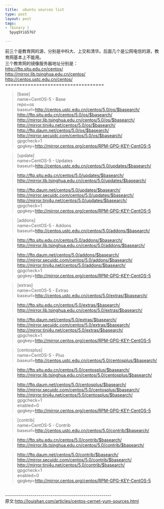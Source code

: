 ```yaml
---
title:  ubuntu sources list
type: post
layout: post
tags: 
- !binary |
  5pyq5YiG57G7

---
```

前三个是教育网的源，分别是中科大、上交和清华。后面几个是公网电信的源，教育网基本上不能用。 <br />三个教育网的镜像服务器地址分别是：<br /><a href="http://ftp.sjtu.edu.cn/centos/">http://ftp.sjtu.edu.cn/centos/</a>     <br /><a href="http://mirror.lib.tsinghua.edu.cn/centos/">http://mirror.lib.tsinghua.edu.cn/centos/</a>     <br /><a href="http://centos.ustc.edu.cn/centos/">http://centos.ustc.edu.cn/centos/</a>     <br />===================================<br /><blockquote>[base]      <br />name=CentOS-5 - Base       <br />repo=os       <br />baseurl=<a href="http://centos.ustc.edu.cn/centos/5.0/os/$basearch/">http://centos.ustc.edu.cn/centos/5.0/os/$basearch/</a>       <br /><a href="http://ftp.sjtu.edu.cn/centos/5.0/os/$basearch/">http://ftp.sjtu.edu.cn/centos/5.0/os/$basearch/</a>       <br /><a href="http://mirror.lib.tsinghua.edu.cn/centos/5.0/os/$basearch/">http://mirror.lib.tsinghua.edu.cn/centos/5.0/os/$basearch/</a>       <br /><a href="http://mirror.tini4u.net/centos/5.0/os/$basearch/">http://mirror.tini4u.net/centos/5.0/os/$basearch/</a>       <br /><a href="http://ftp.daum.net/centos/5.0/os/$basearch/">http://ftp.daum.net/centos/5.0/os/$basearch/</a>       <br /><a href="http://mirror.secuidc.com/centos/5.0/os/$basearch/">http://mirror.secuidc.com/centos/5.0/os/$basearch/</a>       <br />gpgcheck=1       <br />gpgkey=<a href="http://mirror.centos.org/centos/RPM-GPG-KEY-CentOS-5">http://mirror.centos.org/centos/RPM-GPG-KEY-CentOS-5</a></blockquote><blockquote>[update]      <br />name=CentOS-5 - Updates       <br />baseurl=<a href="http://centos.ustc.edu.cn/centos/5.0/updates/$basearch/">http://centos.ustc.edu.cn/centos/5.0/updates/$basearch/</a></blockquote><blockquote><a href="http://ftp.sjtu.edu.cn/centos/5.0/updates/$basearch/">http://ftp.sjtu.edu.cn/centos/5.0/updates/$basearch/</a>       <br /><a href="http://mirror.lib.tsinghua.edu.cn/centos/5.0/updates/$basearch/">http://mirror.lib.tsinghua.edu.cn/centos/5.0/updates/$basearch/</a></blockquote><blockquote><a href="http://ftp.daum.net/centos/5.0/updates/$basearch/">http://ftp.daum.net/centos/5.0/updates/$basearch/</a>       <br /><a href="http://mirror.secuidc.com/centos/5.0/updates/$basearch/">http://mirror.secuidc.com/centos/5.0/updates/$basearch/</a>       <br /><a href="http://mirror.tini4u.net/centos/5.0/updates/$basearch/">http://mirror.tini4u.net/centos/5.0/updates/$basearch/</a>       <br />gpgcheck=1       <br />gpgkey=<a href="http://mirror.centos.org/centos/RPM-GPG-KEY-CentOS-5">http://mirror.centos.org/centos/RPM-GPG-KEY-CentOS-5</a></blockquote><blockquote>[addons]      <br />name=CentOS-5 - Addons       <br />baseurl=<a href="http://centos.ustc.edu.cn/centos/5.0/addons/$basearch/">http://centos.ustc.edu.cn/centos/5.0/addons/$basearch/</a></blockquote><blockquote><a href="http://ftp.sjtu.edu.cn/centos/5.0/addons/$basearch/">http://ftp.sjtu.edu.cn/centos/5.0/addons/$basearch/</a>       <br /><a href="http://mirror.lib.tsinghua.edu.cn/centos/5.0/addons/$basearch/">http://mirror.lib.tsinghua.edu.cn/centos/5.0/addons/$basearch/</a></blockquote><blockquote><a href="http://ftp.daum.net/centos/5.0/addons/$basearch/">http://ftp.daum.net/centos/5.0/addons/$basearch/</a>       <br /><a href="http://mirror.secuidc.com/centos/5.0/addons/$basearch/">http://mirror.secuidc.com/centos/5.0/addons/$basearch/</a>       <br /><a href="http://mirror.tini4u.net/centos/5.0/addons/$basearch/">http://mirror.tini4u.net/centos/5.0/addons/$basearch/</a>       <br />gpgcheck=1       <br />gpgkey=<a href="http://mirror.centos.org/centos/RPM-GPG-KEY-CentOS-5">http://mirror.centos.org/centos/RPM-GPG-KEY-CentOS-5</a></blockquote><blockquote>[extras]      <br />name=CentOS-5 - Extras       <br />baseurl=<a href="http://centos.ustc.edu.cn/centos/5.0/extras/$basearch/">http://centos.ustc.edu.cn/centos/5.0/extras/$basearch/</a></blockquote><blockquote><a href="http://ftp.sjtu.edu.cn/centos/5.0/extras/$basearch/">http://ftp.sjtu.edu.cn/centos/5.0/extras/$basearch/</a>       <br /><a href="http://mirror.lib.tsinghua.edu.cn/centos/5.0/extras/$basearch/">http://mirror.lib.tsinghua.edu.cn/centos/5.0/extras/$basearch/</a></blockquote><blockquote><a href="http://ftp.daum.net/centos/5.0/extras/$basearch/">http://ftp.daum.net/centos/5.0/extras/$basearch/</a>       <br /><a href="http://mirror.secuidc.com/centos/5.0/extras/$basearch/">http://mirror.secuidc.com/centos/5.0/extras/$basearch/</a>       <br /><a href="http://mirror.tini4u.net/centos/5.0/extras/$basearch/">http://mirror.tini4u.net/centos/5.0/extras/$basearch/</a>       <br />gpgcheck=1       <br />gpgkey=<a href="http://mirror.centos.org/centos/RPM-GPG-KEY-CentOS-5">http://mirror.centos.org/centos/RPM-GPG-KEY-CentOS-5</a></blockquote><blockquote>[centosplus]      <br />name=CentOS-5 - Plus       <br />baseurl=<a href="http://centos.ustc.edu.cn/centos/5.0/centosplus/$basearch/">http://centos.ustc.edu.cn/centos/5.0/centosplus/$basearch/</a></blockquote><blockquote><a href="http://ftp.sjtu.edu.cn/centos/5.0/centosplus/$basearch/">http://ftp.sjtu.edu.cn/centos/5.0/centosplus/$basearch/</a>       <br /><a href="http://mirror.lib.tsinghua.edu.cn/centos/5.0/centosplus/$basearch/">http://mirror.lib.tsinghua.edu.cn/centos/5.0/centosplus/$basearch/</a></blockquote><blockquote><a href="http://ftp.daum.net/centos/5.0/centosplus/$basearch/">http://ftp.daum.net/centos/5.0/centosplus/$basearch/</a>       <br /><a href="http://mirror.secuidc.com/centos/5.0/centosplus/$basearch/">http://mirror.secuidc.com/centos/5.0/centosplus/$basearch/</a>       <br /><a href="http://mirror.tini4u.net/centos/5.0/centosplus/$basearch/">http://mirror.tini4u.net/centos/5.0/centosplus/$basearch/</a>       <br />gpgcheck=1       <br />enabled=0       <br />gpgkey=<a href="http://mirror.centos.org/centos/RPM-GPG-KEY-CentOS-5">http://mirror.centos.org/centos/RPM-GPG-KEY-CentOS-5</a></blockquote><blockquote>[contrib]      <br />name=CentOS-5 - Contrib       <br />baseurl=<a href="http://centos.ustc.edu.cn/centos/5.0/contrib/$basearch/">http://centos.ustc.edu.cn/centos/5.0/contrib/$basearch/</a></blockquote><blockquote><a href="http://ftp.sjtu.edu.cn/centos/5.0/contrib/$basearch/">http://ftp.sjtu.edu.cn/centos/5.0/contrib/$basearch/</a>       <br /><a href="http://mirror.lib.tsinghua.edu.cn/centos/5.0/contrib/$basearch/">http://mirror.lib.tsinghua.edu.cn/centos/5.0/contrib/$basearch/</a></blockquote><blockquote><a href="http://ftp.daum.net/centos/5.0/contrib/$basearch/">http://ftp.daum.net/centos/5.0/contrib/$basearch/</a>       <br /><a href="http://mirror.secuidc.com/centos/5.0/contrib/$basearch/">http://mirror.secuidc.com/centos/5.0/contrib/$basearch/</a>       <br /><a href="http://mirror.tini4u.net/centos/5.0/contrib/$basearch/">http://mirror.tini4u.net/centos/5.0/contrib/$basearch/</a>       <br />gpgcheck=1       <br />enabled=0       <br />gpgkey=<a href="http://mirror.centos.org/centos/RPM-GPG-KEY-CentOS-5">http://mirror.centos.org/centos/RPM-GPG-KEY-CentOS-5</a></blockquote><br />------------------------------------------------------<br />原文:<a href="http://louishan.com/articles/centos-cernet-yum-sources.html" target="_blank" title="http://louishan.com/articles/centos-cernet-yum-sources.html">http://louishan.com/articles/centos-cernet-yum-sources.html</a>

